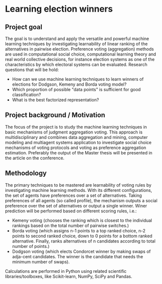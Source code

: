 # Learning election winners

## Project goal 

The goal is to understand and apply the versatile and powerful machine learning techniques by investigating learnability of linear ranking of the alternatives in pairwise election. Preference voting (aggregation) methods are used in computational social choice, computational learning theory and real world collective decisions, for instance election systems as one of the characteristics by which electoral systems can be evaluated.
Research questions that will be hold:
 - How can we use machine learning techniques to learn winners of elections for Dodgson, Kemeny and Borda voting model?
-  Which proportion of possible "data points" is sufficient for good classification?
- What is the best factorized representation?




## Project background / Motivation
The focus of the project is to study the machine learning techniques in basic mechanisms of judgment aggregation voting. This approach is multidisciplinary and combines data aggregation and mining, computer modeling and multiagent systems application to investigate social choice mechanisms of voting protocols and voting as preference aggregation estimation. Preferably the output of the Master thesis will be presented in the article on the conference.

## Methodology
The primary techniques to be mastered are learnability of voting rules by investigating machine learning methods. With its different configurations, the set of agents have preferences over a set of alternatives. Taking preferences of all agents (so called profile), the mechanism outputs a social preference over the set of alternatives or output a single winner. Winer prediction will be performed based on different scoring rules, i.e.: 
- Kemeny voting (chooses the ranking which is closest to the individual rankings based on the total number of pairwise switches.)
- Borda voting (which assigns  n-1 points to a top ranked choice, n-2 points to second ranked choice, down to 0 points for a bottom ranked alternative. Finally, ranks alternatives of n candidates according to total number of points.)
- Dodgson voting (which elects Condorcet winner by making swaps of adja-cent candidates. The winner is the candidate that needs the minimum number of swaps).

Calculations are performed in Python using related scientific libraries/toolboxes, like Scikit-learn, NumPy, SciPy and Pandas.
